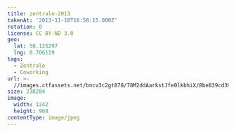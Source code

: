 ```yaml
---
title: zentrale-2013
takenAt: '2013-11-18T16:58:15.000Z'
rotation: 0
license: CC BY-ND 3.0
geo:
  lat: 50.125297
  lng: 8.706119
tags:
  - Zentrale
  - Coworking
url: >-
  //images.ctfassets.net/bncv3c2gt878/78M2ddAarkstJfe0lkbhiX/8be839cd3952c7f0271c32dcf7c96b07/zentrale-2013_10928537085_o
size: 238284
image:
  width: 1242
  height: 968
contentType: image/jpeg
---
```


